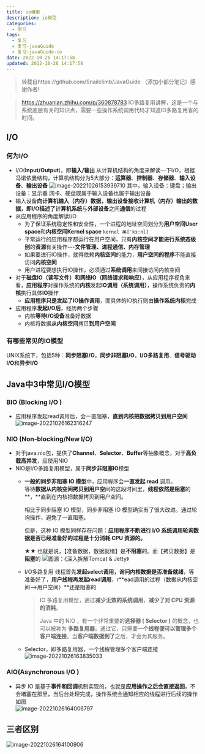 ```yaml
---
title: io模型
description: io模型
categories:
  - 学习
tags:
  - 复习
  - 复习-javaGuide
  - 复习-javaGuide-io
date: 2022-10-26 14:17:58
updated: 2022-10-26 14:17:58
---
```


> 转载自https://github.com/Snailclimb/JavaGuide （添加小部分笔记）感谢作者!

> https://zhuanlan.zhihu.com/p/360878783 IO多路复用讲解，这是一个与系统底层有关的知识点，需要一些操作系统调用代码才知道IO多路复用省的时间。

## I/O

### 何为I/O

- I/O(**Input/Output**)，即**输入/输出**
  从计算机结构的角度来解读一下I/O，根据冯诺依曼结构，计算机结构分为5大部分：**运算器**、**控制器**、**存储器**、**输入设备**、**输出设备**
  ![image-20221026153939710](https://raw.githubusercontent.com/lwmfjc/lwmfjc.github.io.resource/main/img/image-20221026153939710.png)
  其中，输入设备：键盘；输出设备：显示器 
  网卡、硬盘既属于输入设备也属于输出设备
- 输入设备**向计算机输入（内存）**数据，输出设备**接收计算机（内存）**输出的数据，即I/O描述了**计算机系统**与**外部设备**之间**通信**的过程
- 从应用程序的角度解读I/O
  - 为了保证系统稳定性和安全性，一个进程的地址空间划分为**用户空间User space**和**内核空间Kernel space** ```kernel	英[ˈkɜːnl]```
  - 平常运行的应用程序都运行在用户空间，只有**内核空间才能进行系统态级别**的**资源**有关操作---**文件管理、进程通信、内存管理**
  - 如果要进行IO操作，就得依赖**内核空间**的能力，**用户空间的程序**不能直接访问**内核空间**
  - 用户进程要想执行IO操作，必须通过**系统调用**来间接访问内核空间
- 对于**磁盘IO（读写文件）**和**网络IO（网络请求和响应）**，从应用程序视角来看，**应用程序**对操作系统的**内核**发起**IO调用（系统调用）**，操作系统负责的**内核**执行具体**IO**操作
  - **应用程序只是发起了IO操作调用**，而具体的IO执行则由**操作系统内核**完成
- 应用程序**发起I/O后**，经历两个步骤
  - 内核**等待I/O设备**准备好数据
  - 内核将数据**从内核空间**拷贝**到用户空间**

### 有哪些常见的IO模型

UNIX系统下，包括5种：**同步阻塞I/O**，**同步非阻塞I/O**，**I/O多路复用**、**信号驱动I/O**和**异步I/O**

## Java中3中常见I/O模型

### BIO (Blocking I/O )

- 应用程序发起read调用后，会一直阻塞，**直到内核把数据拷贝到用户空间**
  ![image-20221026162316247](https://raw.githubusercontent.com/lwmfjc/lwmfjc.github.io.resource/main/img/image-20221026162316247.png)

### NIO (Non-blocking/New I/O)

- 对于java.nio包，提供了**Channel**、**Selector**、**Buffer**等抽象概念，对于**高负载高并发**，应使用NIO
- NIO是I/O多路复用模型，属于**同步非阻塞IO**模型
  - **一般的同步非阻塞 IO 模型**中，应用程序会**一直发起 read** 调用。  
    等待**数据从内核空间拷贝到用户空**间的这段时间里，**线程依然是阻塞**的**，**直到在内核把数据拷贝到用户空间。
  
    相比于同步阻塞 IO 模型，同步非阻塞 IO 模型确实有了很大改进。通过轮询操作，避免了一直阻塞。
  
    但是，这种 IO 模型同样存在问题：**应用程序不断进行 I/O 系统调用轮询数据是否已经准备好的过程是十分消耗 CPU 资源的。**  
  
    ★★ 也就是说，【准备数据，数据就绪】是**不阻塞**的。而【拷贝数据】是**阻塞**的
    ![图源：《深入拆解Tomcat & Jetty》](https://raw.githubusercontent.com/lwmfjc/lwmfjc.github.io.resource/main/img/bb174e22dbe04bb79fe3fc126aed0c61~tplv-k3u1fbpfcp-watermark.image)  
  
  - I/O多路复用
    线程首先**发起select调用，询问内核数据是否准备就绪**，等准备好了，**用户线程再发起read调用**，r**ead调用的过程（数据从内核空间-->用户空间）**还是阻塞的  
    
    > IO 多路复用模型，通过**减少无效的系统调用**，**减少了对 CPU 资源的消耗**。
    >
    > Java 中的 NIO ，有一个非常重要的**选择器 ( Selector )** 的概念，也可以被称为 **多路复用器**。通过它，只需要**一个线程便可以管理多个客户端连接**。当**客户端数据到了**之后，才会为其服务。
    
  - Selector，即多路复用器，一个线程管理多个客户端连接
    ![image-20221026163835033](https://raw.githubusercontent.com/lwmfjc/lwmfjc.github.io.resource/main/img/image-20221026163835033.png)

### AIO(Asynchronous I/O )

- 异步 IO 是基于**事件和回调**机制实现的，也就是**应用操作之后会直接返回**，不会堵塞在那里，当后台处理完成，操作系统会通知相应的线程进行后续的操作
  如图  
  ![image-20221026164006797](https://raw.githubusercontent.com/lwmfjc/lwmfjc.github.io.resource/main/img/image-20221026164006797.png)

## 三者区别

![image-20221026164100906](https://raw.githubusercontent.com/lwmfjc/lwmfjc.github.io.resource/main/img/image-20221026164100906.png)


